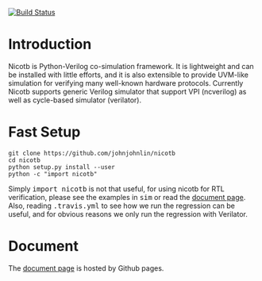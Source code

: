 [![Build Status](https://travis-ci.com/johnjohnlin/nicotb.svg?branch=master)](https://travis-ci.com/johnjohnlin/nicotb.svg?branch=master)

# Introduction

Nicotb is Python-Verilog co-simulation framework.
It is lightweight and can be installed with little efforts,
and it is also extensible to provide UVM-like simulation for verifying many well-known hardware protocols.
Currently Nicotb supports generic Verilog simulator that support VPI (ncverilog) as well as cycle-based simulator (verilator).

# Fast Setup

```
git clone https://github.com/johnjohnlin/nicotb
cd nicotb
python setup.py install --user
python -c "import nicotb"
```

Simply <tt>import nicotb</tt> is not that useful, for using nicotb for RTL verification,
please see the examples in <tt>sim</tt> or read the [document page](https://johnjohnlin.github.io/nicotb/).
Also, reading <tt>.travis.yml</tt> to see how we run the regression can be useful,
and for obvious reasons we only run the regression with Verilator.

# Document

The [document page](https://johnjohnlin.github.io/nicotb/) is hosted by Github pages.

